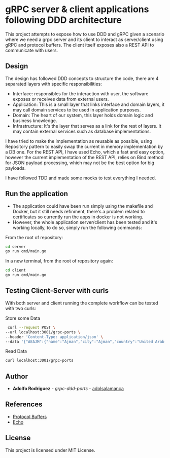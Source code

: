 # gRPC server & client applications following DDD architecture

This project attempts to expose how to use DDD and gRPC given a scenario where we need a grpc server and its client to interact as server/client using gRPC and protocol buffers. The client itself exposes also a REST API to communicate with users.


## Design
The design has followed DDD concepts to structure the code, there are 4 separated layers with specific responsibilities:
* Interface: responsibles for the interaction with user, the software exposes or receives data from external users.
* Application: This is a small layer that links interface and domain layers, it may call domain services to be used in application purposes.
* Domain: The heart of our system, this layer holds domain logic and business knowledge.
* Infrastructure: It's the layer that serves as a link for the rest of layers. It may contain external services such as database implementations.

I have tried to make the implementation as reusable as possible, using Repository pattern to easily swap the current in memory implementation by a DB one.
For the REST API, I have used Echo, which a fast and easy option, however the current implementation of the REST API, relies on Bind method for JSON payload processing, which may not be the best option for big payloads.

I have followed TDD and made some mocks to test everything I needed.


## Run the application
* The application could have been run simply using the makefile and Docker, but it still needs refinment, there's a problem related to certificates so currently run the apps in docker is not working.
* However, the whole application server/client has been tested and it's working locally, to do so, simply run the following commands:

From the root of repository:
```sh
cd server
go run cmd/main.go
```

In a new terminal, from the root of repository again:
```sh
cd client
go run cmd/main.go
```


## Testing Client-Server with curls

With both server and client running the complete workflow can be tested with two curls:

Store some Data
``` sh
 curl --request POST \
--url localhost:3001/grpc-ports \
--header 'Content-Type: application/json' \
--data '{"AEAJM":{"name":"Ajman","city":"Ajman","country":"United Arab Emirates","alias":[],"regions":[],"coordinates":[55.5136433,25.4052165],"province":"Ajman","timezone":"Asia/Dubai","unlocs":["AEAJM"],"code":"52000"},"AEAUH":{"name":"Abu Dhabi","coordinates":[54.37,24.47],"city":"Abu Dhabi","province":"Abu Z¸aby [Abu Dhabi]","country":"United Arab Emirates","alias":[],"regions":[],"timezone":"Asia/Dubai","unlocs":["AEAUH"],"code":"52001"}}'
```

Read Data
```sh
curl localhost:3001/grpc-ports
```

## Author
* **Adolfo Rodriguez** - *grpc-ddd-ports* - [adolsalamanca](https://github.com/adolsalamanca)


## References
* [Protocol Buffers](https://developers.google.com/protocol-buffers)
* [Echo](https://echo.labstack.com/)


## License
This project is licensed under MIT License.
 
